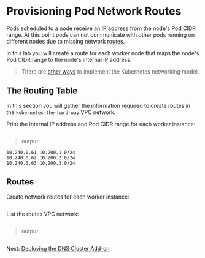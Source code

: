 # Provisioning Pod Network Routes

Pods scheduled to a node receive an IP address from the node's Pod CIDR range. At this point pods can not communicate with other pods running on different nodes due to missing network [routes](https://cloud.google.com/compute/docs/vpc/routes).

In this lab you will create a route for each worker node that maps the node's Pod CIDR range to the node's internal IP address.

> There are [other ways](https://kubernetes.io/docs/concepts/cluster-administration/networking/#how-to-achieve-this) to implement the Kubernetes networking model.

## The Routing Table

In this section you will gather the information required to create routes in the `kubernetes-the-hard-way` VPC network.

Print the internal IP address and Pod CIDR range for each worker instance:

```

```

> output

```
10.240.0.61 10.200.1.0/24
10.240.0.62 10.200.2.0/24
10.240.0.63 10.200.3.0/24
```

## Routes

Create network routes for each worker instance:

```
```

List the routes VPC network:

```
```

> output

```
```

Next: [Deploying the DNS Cluster Add-on](12-dns-addon.md)
